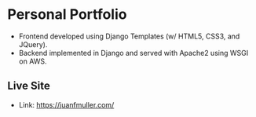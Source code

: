 # Personal Portfolio
* Frontend developed using Django Templates (w/ HTML5, CSS3, and JQuery).
* Backend implemented in Django and served with Apache2 using WSGI on AWS.

## Live Site
* Link: https://juanfmuller.com/
